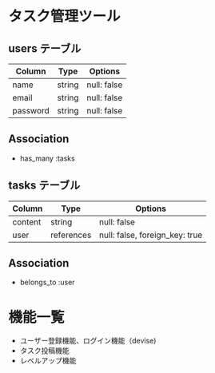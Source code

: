 # タスク管理ツール


## users テーブル

| Column   | Type   | Options     |
| -------- | ------ | ----------- |
| name     | string | null: false |
| email    | string | null: false |
| password | string | null: false |

## Association

- has_many :tasks


## tasks テーブル

| Column | Type       | Options                        |
| -------| ---------- | ------------------------------ |
|content | string     | null: false                    |
|user    | references | null: false, foreign_key: true |

## Association

- belongs_to :user

# 機能一覧

- ユーザー登録機能、ログイン機能（devise)
- タスク投稿機能
- レベルアップ機能